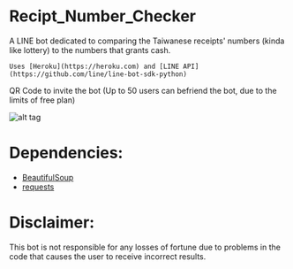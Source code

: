 # Recipt_Number_Checker

A LINE bot dedicated to comparing the Taiwanese receipts' numbers (kinda like lottery) to the numbers that grants cash.
```
Uses [Heroku](https://heroku.com) and [LINE API](https://github.com/line/line-bot-sdk-python)
```
QR Code to invite the bot (Up to 50 users can befriend the bot, due to the limits of free plan)

![alt tag](https://i.imgur.com/OtZ5uOd.png)

# Dependencies:
- [BeautifulSoup](https://www.crummy.com/software/BeautifulSoup/bs4/doc/)
- [requests](https://github.com/requests/requests)

# Disclaimer:

This bot is not responsible for any losses of fortune due to problems in the code that causes the user to receive incorrect results.
